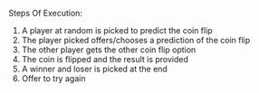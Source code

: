 Steps Of Execution:

1. A player at random is picked to predict the coin flip
2. The player picked offers/chooses a prediction of the coin flip
3. The other player gets the other coin flip option
4. The coin is flipped and the result is provided
5. A winner and loser is picked at the end
6. Offer to try again